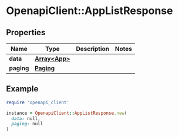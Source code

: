 # OpenapiClient::AppListResponse

## Properties

| Name | Type | Description | Notes |
| ---- | ---- | ----------- | ----- |
| **data** | [**Array&lt;App&gt;**](App.md) |  |  |
| **paging** | [**Paging**](Paging.md) |  |  |

## Example

```ruby
require 'openapi_client'

instance = OpenapiClient::AppListResponse.new(
  data: null,
  paging: null
)
```


